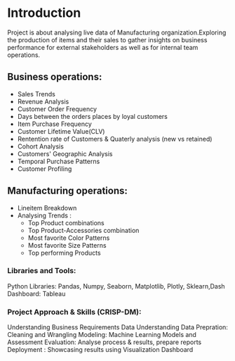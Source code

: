 # Introduction

Project is about analysing live data of Manufacturing organization.Exploring the production of items and their sales to gather insights on business performance for external stakeholders as well as for internal team operations. 
 
## Business operations: 
* Sales Trends
* Revenue Analysis
* Customer Order Frequency
* Days between the orders places by loyal customers
* Item Purchase Frequency 
* Customer Lifetime Value(CLV) 
* Rentention rate of Customers & Quaterly analysis (new vs retained)
* Cohort Analysis 
* Customers' Geographic Analysis
* Temporal Purchase Patterns
* Customer Profiling

## Manufacturing operations: 
* Lineitem Breakdown
* Analysing Trends : 
  - Top Product combinations 
  - Top Product-Accessories combination
  - Most favorite Color Patterns 
  - Most favorite Size Patterns 
  - Top performing Products


### Libraries and Tools: 
Python Libraries: Pandas, Numpy, Seaborn, Matplotlib, Plotly, Sklearn,Dash 
Dashboard: Tableau


### Project Approach & Skills (CRISP-DM): 
Understanding Business Requirements 
Data Understanding
Data Prepration: Cleaning and Wrangling
Modeling: Machine Learning Models and Assessment 
Evaluation: Analyse process & results, prepare reports
Deployment : Showcasing results using Visualization Dashboard

